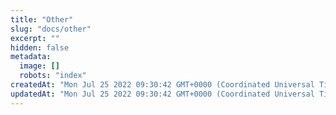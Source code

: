 ```yaml
---
title: "Other"
slug: "docs/other"
excerpt: ""
hidden: false
metadata: 
  image: []
  robots: "index"
createdAt: "Mon Jul 25 2022 09:30:42 GMT+0000 (Coordinated Universal Time)"
updatedAt: "Mon Jul 25 2022 09:30:42 GMT+0000 (Coordinated Universal Time)"
---
```

